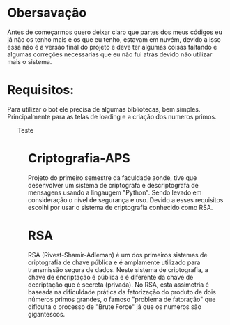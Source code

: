 # Obersavação

Antes de começarmos quero deixar claro que partes dos meus códigos eu já não os tenho mais e os que eu tenho, estavam em nuvém, devido a isso essa não é a versão final do projeto e deve ter algumas coisas faltando e algumas correções necessarias que eu não fui atrás devido não utilizar mais o sistema.

# Requisitos:

Para utilizar o bot ele precisa de algumas bibliotecas, bem simples. Principalmente para as telas de loading e a criação dos numeros primos.

<ul>
 Teste 
 <ul>

# Criptografia-APS

Projeto do primeiro semestre da faculdade aonde, tive que desenvolver um sistema de criptografa e descriptografa de mensagens usando a lingaugem "Python". Sendo levado em consideração o nível de segurança e uso. Devido a esses requisitos escolhi por usar o sistema de criptografia conhecido como RSA.

# RSA

RSA (Rivest-Shamir-Adleman) é um dos primeiros sistemas de criptografia de chave pública e é amplamente utilizado para transmissão segura de dados. Neste sistema de criptografia, a chave de encriptação é pública e é diferente da chave de decriptação que é secreta (privada). No RSA, esta assimetria é baseada na dificuldade prática da fatorização do produto de dois números primos grandes, o famoso "problema de fatoração" que dificulta o processo de "Brute Force" já que os numeros são gigantescos.
